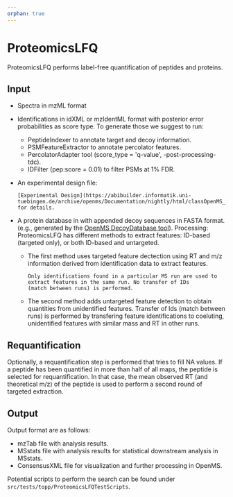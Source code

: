 ```yaml
---
orphan: true
---
```

ProteomicsLFQ
=============

ProteomicsLFQ performs label-free quantification of peptides and proteins.

## Input

- Spectra in mzML format
- Identifications in idXML or mzIdentML format with posterior error probabilities as score type. To generate those we
  suggest to run:
  - PeptideIndexer to annotate target and decoy information.
  - PSMFeatureExtractor to annotate percolator features.
  - PercolatorAdapter tool (score_type = 'q-value', -post-processing-tdc).
  - IDFilter (pep:score = 0.01) to filter PSMs at 1% FDR.
- An experimental design file:

  ```{seealso}
  [Experimental Design](https://abibuilder.informatik.uni-tuebingen.de/archive/openms/Documentation/nightly/html/classOpenMS_1_1ExperimentalDesign.html) for details.
  ```
- A protein database in with appended decoy sequences in FASTA format.
  (e.g., generated by the [OpenMS DecoyDatabase tool](https://abibuilder.informatik.uni-tuebingen.de/archive/openms/Documentation/nightly/html/namespaceOpenMS.html)).
  Processing:
  ProteomicsLFQ has different methods to extract features: ID-based (targeted only), or both ID-based and untargeted.
  -  The first method uses targeted feature dectection using RT and m/z information derived from identification data to
     extract features.
	 ```{note}
	 Only identifications found in a particular MS run are used to extract features in the same run. No transfer of IDs
	 (match between runs) is performed.
	 ```
  - The second method adds untargeted feature detection to obtain quantities from unidentified features. Transfer of Ids
    (match between runs) is performed by transfering feature identifications to coeluting, unidentified features with
	similar mass and RT in other runs.

## Requantification

Optionally, a requantification step is performed that tries to fill NA values. If a peptide has been quantified in
more than half of all maps, the peptide is selected for requantification. In that case, the mean observed RT
(and theoretical m/z) of the peptide is used to perform a second round of targeted extraction.

## Output

Output format are as follows:

- mzTab file with analysis results.
- MSstats file with analysis results for statistical downstream analysis in MSstats.
- ConsensusXML file for visualization and further processing in OpenMS.

Potential scripts to perform the search can be found under `src/tests/topp/ProteomicsLFQTestScripts`.
